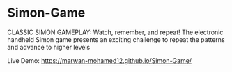 # Simon-Game
CLASSIC SIMON GAMEPLAY: Watch, remember, and repeat! The electronic handheld Simon game presents an exciting challenge to repeat the patterns and advance to higher levels 

Live Demo: https://marwan-mohamed12.github.io/Simon-Game/
